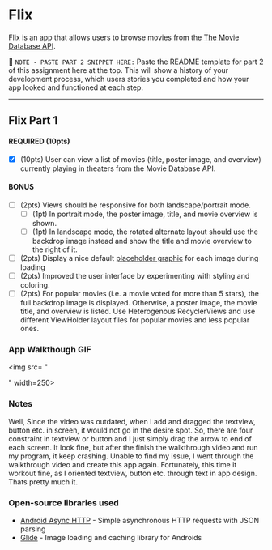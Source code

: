 # Flix
Flix is an app that allows users to browse movies from the [The Movie Database API](http://docs.themoviedb.apiary.io/#).

📝 `NOTE - PASTE PART 2 SNIPPET HERE:` Paste the README template for part 2 of this assignment here at the top. This will show a history of your development process, which users stories you completed and how your app looked and functioned at each step.

---

## Flix Part 1

#### REQUIRED (10pts)
- [x] (10pts) User can view a list of movies (title, poster image, and overview) currently playing in theaters from the Movie Database API.

#### BONUS
- [ ] (2pts) Views should be responsive for both landscape/portrait mode.
   - [ ] (1pt) In portrait mode, the poster image, title, and movie overview is shown.
   - [ ] (1pt) In landscape mode, the rotated alternate layout should use the backdrop image instead and show the title and movie overview to the right of it.

- [ ] (2pts) Display a nice default [placeholder graphic](https://guides.codepath.org/android/Displaying-Images-with-the-Glide-Library#advanced-usage) for each image during loading
- [ ] (2pts) Improved the user interface by experimenting with styling and coloring.
- [ ] (2pts) For popular movies (i.e. a movie voted for more than 5 stars), the full backdrop image is displayed. Otherwise, a poster image, the movie title, and overview is listed. Use Heterogenous RecyclerViews and use different ViewHolder layout files for popular movies and less popular ones.

### App Walkthough GIF
<img src= "<blockquote class="imgur-embed-pub" lang="en" data-id="qNu5tWZ"><a href="//imgur.com/qNu5tWZ"></a></blockquote><script async src="//s.imgur.com/min/embed.js" charset="utf-8"></script>" width=250><br>

### Notes
Well, Since the video was outdated, when I add and dragged the textview, button etc. in screen, it would not go in the desire spot. 
So, there are four constraint in textview or button and I just simply drag the arrow to end of each screen. It look fine, but after the finish the walkthrough video and run my program, it keep crashing. Unable to find my issue, I went through the walkthrough video and create this app again. 
Fortunately, this time it workout fine, as I oriented textview, button etc. through text in app design. Thats pretty much it. 

### Open-source libraries used

- [Android Async HTTP](https://github.com/loopj/android-async-http) - Simple asynchronous HTTP requests with JSON parsing
- [Glide](https://github.com/bumptech/glide) - Image loading and caching library for Androids
